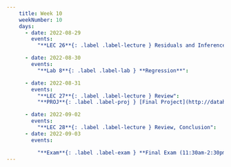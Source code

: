 ```yaml
---
    title: Week 10
    weekNumber: 10
    days:
      - date: 2022-08-29
        events:
          "**LEC 26**{: .label .label-lecture } Residuals and Inference":

      - date: 2022-08-30
        events:
          "**Lab 8**{: .label .label-lab } **Regression**":

      - date: 2022-08-31
        events:
          "**LEC 27**{: .label .label-lecture } Review":
          "**PROJ**{: .label .label-proj } [Final Project](http://datahub.ucsd.edu/user-redirect/git-sync?repo=https://github.com/dsc-courses/dsc10-2022-su&subPath=projects/final_project/FinalProject.ipynb)":

      - date: 2022-09-02
        events:
          "**LEC 28**{: .label .label-lecture } Review, Conclusion":
      - date: 2022-09-03
        events:

          "**Exam**{: .label .label-exam } **Final Exam (11:30am-2:30pm)**":
---
```

